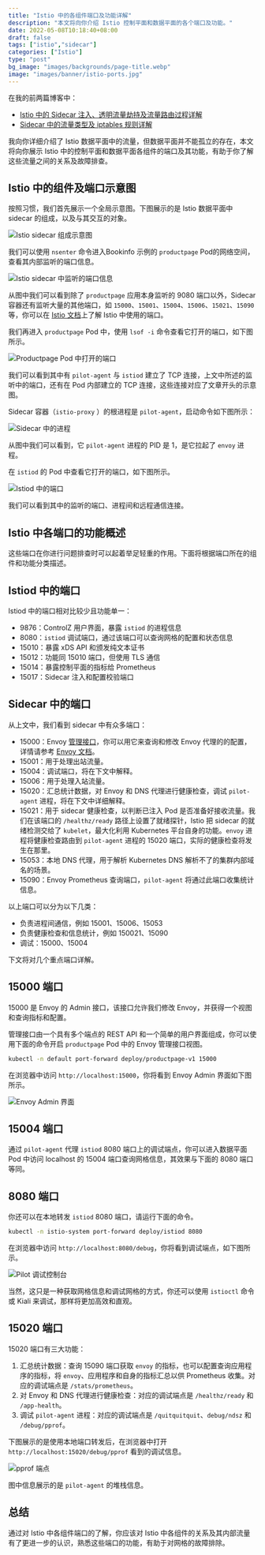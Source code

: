 ```yaml
---
title: "Istio 中的各组件端口及功能详解"
description: "本文将向你介绍 Istio 控制平面和数据平面的各个端口及功能。"
date: 2022-05-08T10:18:40+08:00
draft: false
tags: ["istio","sidecar"]
categories: ["Istio"]
type: "post"
bg_image: "images/backgrounds/page-title.webp"
image: "images/banner/istio-ports.jpg"
---
```


在我的前两篇博客中：

- [Istio 中的 Sidecar 注入、透明流量劫持及流量路由过程详解](https://jimmysong.io/blog/sidecar-injection-iptables-and-traffic-routing/)
- [Sidecar 中的流量类型及 iptables 规则详解](https://jimmysong.io/blog/istio-sidecar-traffic-types/)

我向你详细介绍了 Istio 数据平面中的流量，但数据平面并不能孤立的存在，本文将向你展示 Istio 中的控制平面和数据平面各组件的端口及其功能，有助于你了解这些流量之间的关系及故障排查。

## Istio 中的组件及端口示意图

按照习惯，我们首先展示一个全局示意图。下图展示的是 Istio 数据平面中 sidecar 的组成，以及与其交互的对象。

![Istio sidecar 组成示意图](istio-ports-components.webp)

我们可以使用 `nsenter` 命令进入Bookinfo 示例的 `productpage`  Pod的网络空间，查看其内部监听的端口信息。

![Istio sidecar 中监听的端口信息](sidecar-ports.webp)

从图中我们可以看到除了 `productpage` 应用本身监听的 9080 端口以外，Sidecar 容器还有监听大量的其他端口，如 `15000`、`15001`、`15004`、`15006`、`15021`、`15090` 等，你可以在 [Istio 文档](https://istio.io/latest/docs/ops/deployment/requirements/)上了解 Istio 中使用的端口。

我们再进入 `productpage` Pod 中，使用 `lsof -i` 命令查看它打开的端口，如下图所示。

![Productpage Pod 中打开的端口](product-pod-ports.webp)

我们可以看到其中有 `pilot-agent` 与 `istiod` 建立了 TCP 连接，上文中所述的监听中的端口，还有在 Pod 内部建立的 TCP 连接，这些连接对应了文章开头的示意图。

Sidecar 容器（`istio-proxy` ）的根进程是 `pilot-agent`，启动命令如下图所示：

![Sidecar 中的进程](sidecar-procecces.webp)

从图中我们可以看到，它 `pilot-agent` 进程的 PID 是 1，是它拉起了 `envoy` 进程。

在 `istiod` 的 Pod 中查看它打开的端口，如下图所示。

![Istiod 中的端口](sidecar-lsof.webp)

我们可以看到其中的监听的端口、进程间和远程通信连接。

## Istio 中各端口的功能概述

这些端口在你进行问题排查时可以起着举足轻重的作用。下面将根据端口所在的组件和功能分类描述。

## Istiod 中的端口

Istiod 中的端口相对比较少且功能单一：

- 9876：ControlZ 用户界面，暴露 `istiod` 的进程信息
- 8080：`istiod` 调试端口，通过该端口可以查询网格的配置和状态信息
- 15010：暴露 xDS API 和颁发纯文本证书
- 15012：功能同 15010 端口，但使用 TLS 通信
- 15014：暴露控制平面的指标给 Prometheus
- 15017：Sidecar 注入和配置校验端口

## Sidecar 中的端口

从上文中，我们看到 sidecar 中有众多端口：

- 15000：Envoy [管理接口](https://jimmysong.io/envoy-handbook/admin-interface/enabling-admin-interface.html)，你可以用它来查询和修改 Envoy 代理的的配置，详情请参考 [Envoy 文档](https://www.envoyproxy.io/docs/envoy/latest/operations/admin)。
- 15001：用于处理出站流量。
- 15004：调试端口，将在下文中解释。
- 15006：用于处理入站流量。
- 15020：汇总统计数据，对 Envoy 和 DNS 代理进行健康检查，调试 `pilot-agent`  进程，将在下文中详细解释。
- 15021：用于 sidecar 健康检查，以判断已注入 Pod 是否准备好接收流量。我们在该端口的 `/healthz/ready` 路径上设置了就绪探针，Istio 把 sidecar 的就绪检测交给了 `kubelet`，最大化利用 Kubernetes 平台自身的功能。`envoy`  进程将健康检查路由到 `pilot-agent` 进程的 15020 端口，实际的健康检查将发生在那里。
- 15053：本地 DNS 代理，用于解析 Kubernetes DNS 解析不了的集群内部域名的场景。
- 15090：Envoy Prometheus 查询端口，`pilot-agent` 将通过此端口收集统计信息。

以上端口可以分为以下几类：

- 负责进程间通信，例如 15001、15006、15053
- 负责健康检查和信息统计，例如 150021、15090
- 调试：15000、15004

下文将对几个重点端口详解。

## 15000 端口

15000 是 Envoy 的 Admin 接口，该接口允许我们修改 Envoy，并获得一个视图和查询指标和配置。

管理接口由一个具有多个端点的 REST API 和一个简单的用户界面组成，你可以使用下面的命令开启 `productpage` Pod 中的 Envoy 管理接口视图。

```bash
kubectl -n default port-forward deploy/productpage-v1 15000
```

在浏览器中访问 `http://localhost:15000`，你将看到 Envoy Admin 界面如下图所示。

![Envoy Admin 界面](envoy-admin.webp)

## 15004 端口

通过 `pilot-agent` 代理 `istiod` 8080 端口上的调试端点，你可以进入数据平面 Pod 中访问 localhost 的 15004 端口查询网格信息，其效果与下面的 8080 端口等同。

## 8080 端口

你还可以在本地转发 `istiod`  8080 端口，请运行下面的命令。

```bash
kubectl -n istio-system port-forward deploy/istiod 8080
```

在浏览器中访问 `http://localhost:8080/debug`，你将看到调试端点，如下图所示。

![Pilot 调试控制台](pilot-debug-console.webp)

当然，这只是一种获取网格信息和调试网格的方式，你还可以使用 `istioctl` 命令或 Kiali 来调试，那样将更加高效和直观。

## 15020 端口

15020 端口有三大功能：

1. 汇总统计数据：查询 15090 端口获取 `envoy` 的指标，也可以配置查询应用程序的指标，将 `envoy`、应用程序和自身的指标汇总以供 Prometheus 收集。对应的调试端点是 `/stats/prometheus`。
2. 对 Envoy 和 DNS 代理进行健康检查：对应的调试端点是 `/healthz/ready` 和 `/app-health`。
3. 调试 `pilot-agent`  进程：对应的调试端点是 `/quitquitquit`、`debug/ndsz` 和 `/debug/pprof`。

下图展示的是使用本地端口转发后，在浏览器中打开 `http://localhost:15020/debug/pprof` 看到的调试信息。

![pprof 端点](pprof.webp)

图中信息展示的是 `pilot-agent` 的堆栈信息。

## 总结

通过对 Istio 中各组件端口的了解，你应该对 Istio 中各组件的关系及其内部流量有了更进一步的认识，熟悉这些端口的功能，有助于对网格的故障排除。
